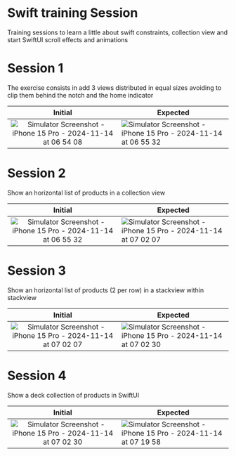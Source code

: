 # Swift training Session

Training sessions to learn a little about swift constraints, collection view and start SwiftUI scroll effects and animations

# Session 1

The exercise consists in add 3 views distributed in equal sizes avoiding to clip them behind the notch and the home indicator

| Initial | Expected |
|:---:|---|
| ![Simulator Screenshot - iPhone 15 Pro - 2024-11-14 at 06 54 08](https://github.com/user-attachments/assets/c753192a-09e6-4fe4-8789-aaa5214f229b) | ![Simulator Screenshot - iPhone 15 Pro - 2024-11-14 at 06 55 32](https://github.com/user-attachments/assets/ae7ed20a-f08a-4348-897a-973072b0dce7) |

# Session 2

Show an horizontal list of products in a collection view

| Initial | Expected |
|:---:|---|
| ![Simulator Screenshot - iPhone 15 Pro - 2024-11-14 at 06 55 32](https://github.com/user-attachments/assets/ae7ed20a-f08a-4348-897a-973072b0dce7) | ![Simulator Screenshot - iPhone 15 Pro - 2024-11-14 at 07 02 07](https://github.com/user-attachments/assets/d2186833-aa81-44af-b4ae-dd18d9865dd8) |

# Session 3

Show an horizontal list of products (2 per row) in a stackview within stackview

| Initial | Expected |
|:---:|---|
| ![Simulator Screenshot - iPhone 15 Pro - 2024-11-14 at 07 02 07](https://github.com/user-attachments/assets/d2186833-aa81-44af-b4ae-dd18d9865dd8) | ![Simulator Screenshot - iPhone 15 Pro - 2024-11-14 at 07 02 30](https://github.com/user-attachments/assets/7bc8ab43-8fff-4c5f-8888-5de40f776f4b) |

# Session 4

Show a deck collection of products in SwiftUI

| Initial | Expected |
|:---:|---|
| ![Simulator Screenshot - iPhone 15 Pro - 2024-11-14 at 07 02 30](https://github.com/user-attachments/assets/7bc8ab43-8fff-4c5f-8888-5de40f776f4b) | ![Simulator Screenshot - iPhone 15 Pro - 2024-11-14 at 07 19 58](https://github.com/user-attachments/assets/21a9c605-a3ab-46ba-abca-c1a27c9e668d) |
